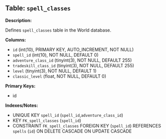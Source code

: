 ## Table: `spell_classes`

**Description:**

Defines `spell_classes` table in the World database.

**Columns:**
- `id` (int(10), PRIMARY KEY, AUTO_INCREMENT, NOT NULL)
- `spell_id` (int(10), NOT NULL, DEFAULT 0)
- `adventure_class_id` (tinyint(3), NOT NULL, DEFAULT 255)
- `tradeskill_class_id` (tinyint(3), NOT NULL, DEFAULT 255)
- `level` (tinyint(3), NOT NULL, DEFAULT 1)
- `classic_level` (float, NOT NULL, DEFAULT 0)

**Primary Keys:**
- id

**Indexes/Notes:**
- UNIQUE KEY `spell_id` (`spell_id`,`adventure_class_id`)
- KEY `FK_spell_classes` (`spell_id`)
- CONSTRAINT `FK_spell_classes` FOREIGN KEY (`spell_id`) REFERENCES `spells` (`id`) ON DELETE CASCADE ON UPDATE CASCADE